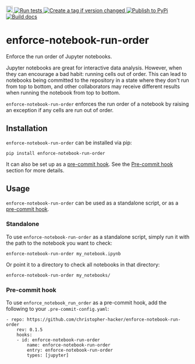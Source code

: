 <p align="left">
 <a href="https://badge.fury.io/py/enforce-notebook-run-order">
   <img src="https://badge.fury.io/py/enforce-notebook-run-order.svg" alt="PyPI version" height="18">
 </a>
  <a href="https://github.com/christopher-hacker/enforce-notebook-run-order/actions/workflows/test.yaml">
    <img src="https://github.com/christopher-hacker/enforce-notebook-run-order/actions/workflows/test.yaml/badge.svg" alt="Run tests">
  </a>
  <a href="https://github.com/christopher-hacker/enforce-notebook-run-order/actions/workflows/auto-tag.yml">
    <img src="https://github.com/christopher-hacker/enforce-notebook-run-order/actions/workflows/auto-tag.yml/badge.svg" alt="Create a tag if version changed">
  </a>
  <a href="https://github.com/christopher-hacker/enforce-notebook-run-order/actions/workflows/publish-pypi.yaml">
    <img src="https://github.com/christopher-hacker/enforce-notebook-run-order/actions/workflows/publish-pypi.yaml/badge.svg" alt="Publish to PyPi">
  </a>
  <a href="https://github.com/christopher-hacker/enforce-notebook-run-order/actions/workflows/docs.yml">
   <img src="https://github.com/christopher-hacker/enforce-notebook-run-order/actions/workflows/docs.yml/badge.svg" alt="Build docs">
  </a>
</p>

enforce-notebook-run-order
==========================

Enforce the run order of Jupyter notebooks.

Jupyter notebooks are great for interactive data analysis. However, when
they can encourage a bad habit: running cells out of order. This can
lead to notebooks being committed to the repository in a state where
they don\'t run from top to bottom, and other collaborators may receive
different results when running the notebook from top to bottom.

`enforce-notebook-run-order` enforces the run order of a notebook by
raising an exception if any cells are run out of order.

Installation
------------

`enforce-notebook-run-order` can be installed via pip:

``` {.sourceCode .bash}
pip install enforce-notebook-run-order
```

It can also be set up as a [pre-commit hook](https://pre-commit.com/).
See the [Pre-commit hook](#pre-commit-hook) section for more details.

Usage
-----

`enforce-notebook-run-order` can be used as a standalone script, or as a
[pre-commit hook](https://pre-commit.com/).

### Standalone

To use `enforce-notebook-run-order` as a standalone script, simply run
it with the path to the notebook you want to check:

``` {.sourceCode .bash}
enforce-notebook-run-order my_notebook.ipynb
```

Or point it to a directory to check all notebooks in that directory:

``` {.sourceCode .bash}
enforce-notebook-run-order my_notebooks/
```

### Pre-commit hook

To use `enforce_notebook_run_order` as a pre-commit hook, add the
following to your `.pre-commit-config.yaml`:

``` {.sourceCode .yaml}
- repo: https://github.com/christopher-hacker/enforce-notebook-run-order
    rev: 0.1.5
    hooks:
    - id: enforce-notebook-run-order
        name: enforce-notebook-run-order
        entry: enforce-notebook-run-order
        types: [jupyter]
```
